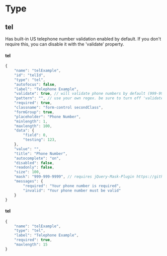 # Type #
## tel ##

Has built-in US telephone number validation enabled by default. If you don't require this, you can disable it with the 'validate' property.

#### tel ####
```javascript
{
    "name": "telExample",
    "id": "telId",
    "type": "tel",
    "autofocus": false,
    "label": "Telephone Example",
    "validate": true, // will validate phone numbers by default (999-999-9999). disable this to turn it off
    "pattern": "", // use your own regex. be sure to turn off 'validate' above when you use this - you'll have to escape some characters and omit the beginning/end forward slashes
    "required": true,
    "classname": "form-control secondClass",
    "formGroup": true,
    "placeholder": "Phone Number",
    "minlength": 1,
    "maxlength": 100,
    "data": {
        "field": 0,
        "testing": 123,
    },
    "value": "",
    "title": "Phone Number",
    "autocomplete": "on",
    "disabled": false,
    "readonly": false,
    "size": 100,
    "mask": "999-999-9999", // requires jQuery-Mask-Plugin https://github.com/igorescobar/jQuery-Mask-Plugin
    "messages": {
        "required": "Your phone number is required",
        "invalid": "Your phone number must be valid"
    }
}
```

#### tel ####
```javascript
{
    "name": "telExample",
    "type": "tel",
    "label": "Telephone Example",
    "required": true,
    "maxlength": 15
}
```
